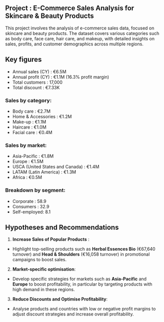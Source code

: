 ## Project  : E-Commerce Sales Analysis for Skincare & Beauty Products

<p>This project involves the analysis of e-commerce sales data, focused on skincare and beauty products. The dataset covers various categories such as body care, face care, hair care, and makeup, with detailed insights on sales, profits, and customer demographics across multiple regions.  </br>

## **Key figures**

- Annual sales (CY) : €6.5M
- Annual profit (CY) : €1.1M (16.3% profit margin)
- Total customers : 17,000
- Total discount : €7.33K

### Sales by category:
- Body care : €2.7M
- Home & Accessories : €1.2M
- Make-up : €1.1M
- Haircare : €1.0M
- Facial care : €0.4M

### Sales by market:
- Asia-Pacific : €1.8M
- Europe : €1.5M
- USCA (United States and Canada) : €1.4M
- LATAM (Latin America) : €1.3M
- Africa : €0.5M

### Breakdown by segment:
- Corporate : 58.9
- Consumers : 32.9
- Self-employed: 8.1


## **Hypotheses and Recommendations**

1. **Increase Sales of Popular Products** :
- Highlight top-selling products such as **Herbal Essences Bio** (€67,640 turnover) and **Head & Shoulders** (€16,058 turnover) in promotional campaigns to boost sales.

2. **Market-specific optimisation**:
- Develop specific strategies for markets such as **Asia-Pacific** and **Europe** to boost profitability, in particular by targeting products with high demand in these regions.

3. **Reduce Discounts and Optimise Profitability**:
- Analyse products and countries with low or negative profit margins to adjust discount strategies and increase overall profitability.

 </p>





